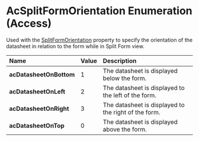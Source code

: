 
# AcSplitFormOrientation Enumeration (Access)

Used with the  [SplitFormOrientation](ddf2228f-6973-ae6c-1477-41a07557b7a2.md) property to specify the orientation of the datasheet in relation to the form while in Split Form view.



|**Name**|**Value**|**Description**|
|:-----|:-----|:-----|
| **acDatasheetOnBottom**|1|The datasheet is displayed below the form.|
| **acDatasheetOnLeft**|2|The datasheet is displayed to the left of the form.|
| **acDatasheetOnRight**|3|The datasheet is displayed to the right of the form.|
| **acDatasheetOnTop**|0|The datasheet is displayed above the form. |
